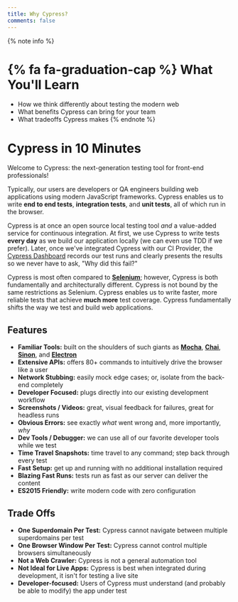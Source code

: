 ```yaml
---
title: Why Cypress?
comments: false
---
```


{% note info %}
# {% fa fa-graduation-cap %} What You'll Learn

- How we think differently about testing the modern web
- What benefits Cypress can bring for your team
- What tradeoffs Cypress makes
{% endnote %}

# Cypress in 10 Minutes

Welcome to Cypress: the next-generation testing tool for front-end professionals!

Typically, our users are developers or QA engineers building web applications using modern JavaScript frameworks. Cypress enables us to write **end to end tests**, **integration tests**, and **unit tests**, all of which run in the browser.

Cypress is at once an open source local testing tool *and* a value-added service for continuous integration. At first, we use Cypress to write tests **every day** as we build our application locally (we can even use TDD if we prefer). Later, once we've integrated Cypress with our CI Provider, the [Cypress Dashboard](https://on.cypress.io/dashboard-features) records our test runs and clearly presents the results so we never have to ask, "Why did this fail?"

Cypress is most often compared to [**Selenium**](http://www.seleniumhq.org/); however, Cypress is both fundamentally and architecturally different. Cypress is not bound by the same restrictions as Selenium. Cypress enables us to write faster, more reliable tests that achieve **much more** test coverage. Cypress fundamentally shifts the way we test and build web applications.

## Features
- **Familiar Tools:** built on the shoulders of such giants as [**Mocha**](https://mochajs.org/), [**Chai**](http://chaijs.com/), [**Sinon**](http://sinonjs.org/), and [**Electron**](https://electron.atom.io/)
- **Extensive APIs:** offers 80+ commands to intuitively drive the browser like a user
- **Network Stubbing:** easily mock edge cases; or, isolate from the back-end completely
- **Developer Focused:** plugs directly into our existing development workflow
- **Screenshots / Videos:** great, visual feedback for failures, great for headless runs
- **Obvious Errors:** see exactly *what* went wrong and, more importantly, *why*
- **Dev Tools / Debugger:** we can use all of our favorite developer tools while we test
- **Time Travel Snapshots:** time travel to any command; step back through every test
- **Fast Setup:** get up and running with no additional installation required
- **Blazing Fast Runs:** tests run as fast as our server can deliver the content
- **ES2015 Friendly:** write modern code with zero configuration

## Trade Offs

- **One Superdomain Per Test:** Cypress cannot navigate between multiple superdomains per test
- **One Browser Window Per Test:** Cypress cannot control multiple browsers simultaneously
- **Not a Web Crawler:** Cypress is not a general automation tool
- **Not Ideal for Live Apps:** Cypress is best when integrated during development, it isn't for testing a live site
- **Developer-focused:** Users of Cypress must understand (and probably be able to modify) the app under test
